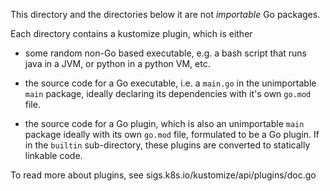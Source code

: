 This directory and the directories below it
are not _importable_ Go packages.

Each directory contains a kustomize plugin,
which is either 

* some random non-Go based executable, 
  e.g. a bash script that runs java
  in a JVM, or python in a python VM, etc.

* the source code for a Go executable,
  i.e. a `main.go` in the unimportable
  `main` package,
  ideally declaring its dependencies
  with it's own `go.mod` file.

* the source code for a Go
  plugin, which is also an unimportable
  `main` package ideally with its
  own `go.mod` file, formulated to be
  a Go plugin.  If in the `builtin`
  sub-directory, these plugins are converted
  to statically linkable code.

To read more about plugins, see
sigs.k8s.io/kustomize/api/plugins/doc.go

